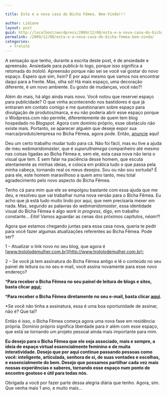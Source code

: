 ```yaml
---

title: Esta é a nova casa do Bicha Fêmea. Bem Vinda!!!

author: Lidiane
layout: post
guid: http://localhost/wordpress/2009/12/08/esta-e-a-nova-casa-do-bicha-femea-bem-vinda/
permalink: /2009/12/08/esta-e-a-nova-casa-do-bicha-femea-bem-vinda/
categories:
  - Trololó
---
```

A sensação que tenho, durante a escrita deste post, é de ansiedade e apreensão. Ansiedade para publicá-lo logo, porque isso significa a retomada do _trololó._ Apreensão porque não sei se você vai gostar do novo espaço. Espero que sim, _hein_? É por aqui mesmo que vamos nos encontrar daqui para a frente. Mas, olha só! Há mais espaço, uma decoração diferente, é um novo ambiente. Eu gosto de mudanças, você não?!

Além do mais, há algo ainda mais novo. Você notou que reservei espaço para publicidade? O que vinha acontecendo nos bastidores é que já entraram em contato comigo e me questionaram sobre espaço para divulgação de produtos/marca, e eu não poderia abrir esse espaço porque o Wodpress.com não permite, diferentemente de quem tem blog hospedado no Blogspot. Agora com domínio próprio, esse obstáculo não existe mais. Portanto, se aparecer alguém que deseje expor sua marca/produto/empresa no Bicha Fêmea, agora pode. Então, [anuncie](http://www.trololodemulher.com.br/anuncie/) aqui!<!--more-->

Deu um certo trabalho mudar tudo para cá. Não foi fácil, mas eu tive a ajuda de meu _webmaridomaster_, que é _superultramega_ companheiro até mesmo nas coisas ligadas ao Bicha Fêmea e, sem ele, esta casa nova não teria o visual que tem. E sem falar na paciência desse homem, que escuta atentamente as minhas ideias, e coloca em prática tudo o que passa pela minha cabeça, tornando real os meus desejos. Sou ou não sou sortuda? É para ele, este homem maravilhoso a quem amo tanto, meu total agradecimento pelo novo aspecto do Bicha Fêmea.

Tenho cá para mim que ele se empolgou bastante com essa ajuda que me deu, e resolveu que vai trabalhar numa nova versão para o Bicha Fêmea. Eu acho que já está tudo muito lindo por aqui, que nem precisaria mexer em nada. Mas, segundo as palavras do _webmaridomaster_, essa identidade visual do Bicha Fêmea é algo _work in progress_, digo, em trabalho constante… _Eita_! Vamos aguardar as cenas dos próximos capítulos, _néam_?!

Agora que estamos chegando juntas para essa casa nova, queria te pedir para você fazer algumas atualizações referentes ao Bicha Fêmea. Pode ser?

1 – Atualizar o link novo no seu blog, que agora é [www.trololodemulher.com.br](http://www.trololodemulher.com.br);

2 – Se você já tem assinatura do Bicha Fêmea antigo e lê o conteúdo no seu painel de leitura ou no seu e-mail, você assina novamente para esse novo endereço?

***Para receber o Bicha Fêmea no seu painel de leitura de blogs e sites, basta clicar <a href="http://feeds2.feedburner.com/blogbichafemea" target="_blank">aqui</a>;** 

***Para receber o Bicha Fêmea diretamente no seu e-mail, basta clicar <a href="http://feedburner.google.com/fb/a/mailverify?uri=blogbichafemea&loc=pt_BR" target="_blank">aqui</a>.**

*Se você não tinha a assinatura, essa é uma boa oportunidade de assinar, não é? Que tal?

Então é isso, o Bicha Fêmea começa agora uma nova fase em residência própria. Domínio próprio significa liberdade para ir além com esse espaço, que está se tornando um projeto pessoal ainda mais importante para mim.

**Eu desejo para o Bicha Fêmea que ele seja associado, mais e sempre, a ideia de espaço virtual essencialmente feminino e de muita interatividade. Desejo que por aqui continue passando pessoas como você: inteligente, articulada, senhora de si, de suas vontades e escolhas, e essencialmente do bem. Desejo que possamos partilhar cada vez mais nossas experiências e saberes, tornando esse espaço num ponto de encontro gostoso e útil para todas nós.**

Obrigada a você por fazer parte dessa alegria diária que tenho. Agora, sim. Que venha mais 1 ano, e muito mais…